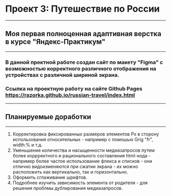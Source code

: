 # Проект 3: Путешествие по России
------
## **Моя первая полноценная адаптивная верстка в курсе "Яндекс-Практикум"**
------
### В данной пректной работе создан сайт по макету "Figma" с возможностью корректного различного отображения на устройствах с различной шириной экрана.

### Ссылка на проектную работу на сайте Github Pages https://razorka.github.io/russian-travel/index.html

------
## **Планируемые доработки**
------
1. Корректировка фиксированных размеров элементов Px в сторону использования относительных - например с помошью Grig "fr", width:% и т.д.
2. Уменьшение количества и насыщенности медиазапросов путем более коррректного и рационального составления html-кода - например более частое использование флекса и списков -
они отлично видоизменяются при сжатии экрана - их можно расположить как вертикально, так и горизонтально.
3. Оформить сглаживание шрифтов.
4. Подробнее изучить зависимость элемента от родителя - для решения проблмы дублирования медиазапросов.
